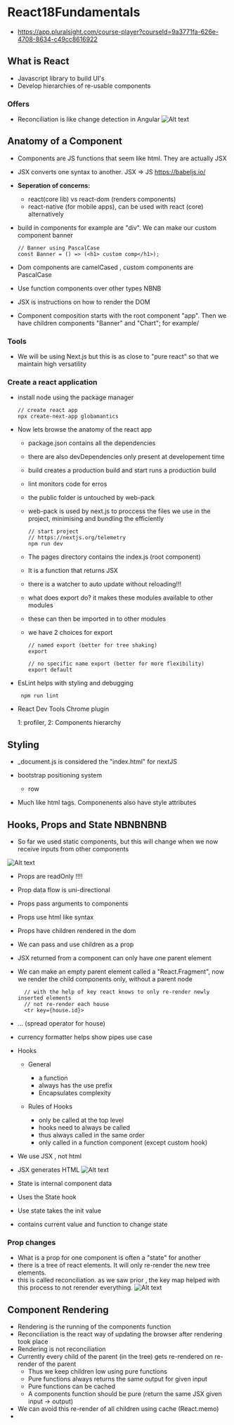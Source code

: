 # React18Fundamentals

- https://app.pluralsight.com/course-player?courseId=9a3771fa-626e-4708-8634-c49cc8616922

## What is React

- Javascript library to build UI's
- Develop hierarchies of re-usable components

### Offers

- Reconciliation is like change detection in Angular
  ![Alt text](image.png)

## Anatomy of a Component

- Components are JS functions that seem like html. They are actually JSX
- JSX converts one syntax to another. JSX => JS
  https://babeljs.io/

- **Seperation of concerns:**

  - react(core lib) vs react-dom (renders components)
  - react-native (for mobile apps), can be used with react (core) alternatively

- build in components for example are "div". We can make our custom component banner

      // Banner using PascalCase
      const Banner = () => (<h1> custom comp</h1>);

- Dom components are camelCased , custom components are PascalCase
- Use function components over other types NBNB

- JSX is instructions on how to render the DOM
- Component composition starts with the root component "app". Then we have children components "Banner" and "Chart"; for example/

### Tools

- We will be using Next.js but this is as close to "pure react" so that we maintain high versatility

### Create a react application

- install node using the package manager

      // create react app
      npx create-next-app globamantics

- Now lets browse the anatomy of the react app

  - package.json contains all the dependencies
  - there are also devDependencies only present at developement time
  - build creates a production build and start runs a production build
  - lint monitors code for erros
  - the public folder is untouched by web-pack
  - web-pack is used by next.js to proccess the files we use in the project, minimising and bundling the efficiently

        // start project
        // https://nextjs.org/telemetry
        npm run dev

  - The pages directory contains the index.js (root component)
  - It is a function that returns JSX
  - there is a watcher to auto update without reloading!!!
  - what does export do? it makes these modules available to other modules
  - these can then be imported in to other modules
  - we have 2 choices for export

        // named export (better for tree shaking)
        export

        // no specific name export (better for more flexibility)
        export default

- EsLint helps with styling and debugging

       npm run lint

- React Dev Tools Chrome plugin

  1: profiler, 2: Components hierarchy

## Styling

- \_document.js is considered the "index.html" for nextJS
- bootstrap positioning system

  - row

- Much like html tags. Componenents also have style attributes

## Hooks, Props and State NBNBNBNB

- So far we used static components, but this will change when we now receive inputs from other components

![Alt text](image-1.png)

- Props are readOnly !!!!
- Prop data flow is uni-directional

- Props pass arguments to components
- Props use html like syntax

- Props have children rendered in the dom
- We can pass and use children as a prop

- JSX returned from a component can only have one parent element
- We can make an empty parent element called a "React.Fragment", now we render the child components only, without a parent node

        // with the help of key react knows to only re-render newly inserted elements
        // not re-render each house
        <tr key={house.id}>

- ... (spread operator for house)
- currency formatter helps show pipes use case

- Hooks

  - General

    - a function
    - always has the use prefix
    - Encapsulates complexity

  - Rules of Hooks
    - only be called at the top level
    - hooks need to always be called
    - thus always called in the same order
    - only called in a function component
      (except custom hook)

- We use JSX , not html
- JSX generates HTML
  ![Alt text](image-2.png)

- State is internal component data
- Uses the State hook
- Use state takes the init value
- contains current value and function to change state

### Prop changes

- What is a prop for one component is often a "state" for another
- there is a tree of react elements. It will only re-render the new tree elements.
- this is called reconciliation. as we saw prior , the key map helped with this process to not rerender everything.
  ![Alt text](image-3.png)

## Component Rendering

- Rendering is the running of the components function
- Reconciliation is the react way of updating the browser after rendering took place
- Rendering is not reconciliation
- Currently every child of the parent (in the tree) gets re-rendered on re-render of the parent
  - Thus we keep children low using pure functions
  - Pure functions always returns the same output for given input
  - Pure functions can be cached
  - A components function should be pure (return the same JSX given input -> output)
- We can avoid this re-render of all children using cache (React.memo)
- 
